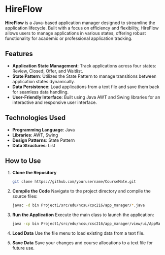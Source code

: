 # HireFlow

**HireFlow** is a Java-based application manager designed to streamline the application lifecycle. Built with a focus on efficiency and flexibility, HireFlow allows users to manage applications in various states, offering robust functionality for academic or professional application tracking.

## Features
- **Application State Management**: Track applications across four states: Review, Closed, Offer, and Waitlist.
- **State Pattern**: Utilizes the State Pattern to manage transitions between application states dynamically.
- **Data Persistence**: Load applications from a text file and save them back for seamless data handling.
- **User-Friendly Interface**: Built using Java AWT and Swing libraries for an interactive and responsive user interface.

## Technologies Used
- **Programming Language**: Java
- **Libraries**: AWT, Swing
- **Design Patterns**: State Pattern
- **Data Structures**: List

## How to Use
1. **Clone the Repository**
   ```bash
   git clone https://github.com/yourusername/CourseMate.git
   ```

2. **Compile the Code**
   Navigate to the project directory and compile the source files:
   ```bash
   javac -d bin Project1/src/edu/ncsu/csc216/app_manager/*.java
   ```

3. **Run the Application**
   Execute the main class to launch the application:
   ```bash
   java -cp bin Project1/src/edu/ncsu/csc216/app_manager/view/ui/AppManagerGUI.java
   ```

4. **Load Data**
   Use the file menu to load existing data from a text file.

5. **Save Data**
   Save your changes and course allocations to a text file for future use.

